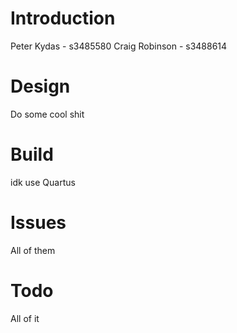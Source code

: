 # Introduction

Peter Kydas - s3485580
Craig Robinson - s3488614

# Design

Do some cool shit

# Build

idk use Quartus

# Issues

All of them

# Todo
    
All of it
